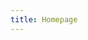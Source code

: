 ```yaml
---
title: Homepage
---
```


<template>
  <div>
    <a-scene
      loading-screen="backgroundColor: black; dotsColor: white;"
      background="color: #000;"
    >
      <!-- Assets -->
      <a-assets 
      >
        <img
          id="kazetachinuPoster"
          :src="data.artworks.data[1].url"
          crossorigin="anonymous"
        />

        <a-mixin
          id="poster"
          geometry="primitive: plane; width: 0.544768; height: 0.786432"
          material="color: white; shader: flat"
          position="0 0 0.005"
        ></a-mixin>
      </a-assets>

      <!-- Scene -->
      <a-entity id="mario">

        <!-- Welcome Text -->

          <a-entity
            v-for="(entity, index) in entities"
            :key="index" 
            :position="entity.position" 
            :rotation="entity.rotation"
          >
            <a-entity 
              material="src: #kazetachinuPoster" 
              mixin="poster">
            </a-entity>

            <a-text 
              value="data.artworks.data[1].title"
              align="left"
              line-height="50"
              position="-1 4.45 -6"
            ></a-text>

            <!-- <a-text 
              :value="artwork.title"
              color="#fff"
              baseline="top"
              font="https://cdn.aframe.io/fonts/Roboto-msdf.json"
              position="-1 3.85 -6"
              material="color: #333"
            ></a-text> -->
          </a-entity>
        </a-entity>
    </a-scene>
  </div>
</template>